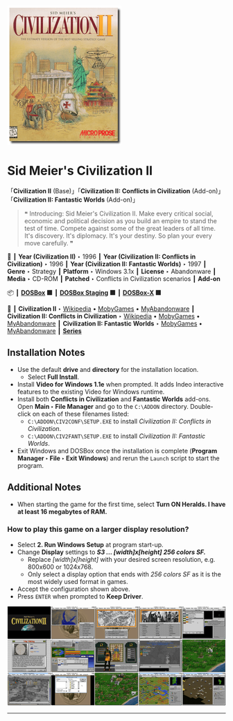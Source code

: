 ![](Thumbnail.png "application-thumbnail")

# Sid Meier's Civilization II

「**Civilization II** (Base)」「**Civilization II: Conflicts in Civilization** (Add-on)」「**Civilization II: Fantastic Worlds** (Add-on)」

> ❝ Introducing: Sid Meier's Civilization II. Make every critical social, economic and political decision as you build an empire to stand the test of time. Compete against some of the great leaders of all time. It's discovery. It's diplomacy. It's your destiny. So plan your every move carefully. ❞
>

📌 ┃ **Year (Civilization II)** ‣ 1996 ┃ **Year (Civilization II: Conflicts in Civilization)** ‣ 1996 ┃ **Year (Civilization II: Fantastic Worlds)** ‣ 1997 ┃ **Genre** ‣ Strategy ┃ **Platform** ‣ Windows 3.1x ┃ **License** ‣ Abandonware ┃ **Media** ‣ CD-ROM ┃ **Patched** ‣ Conflicts in Civilization scenarios ┃ **Add-on** 

📦 ┃ **[DOSBox](https://www.dosbox.com/) 🟩** ┃ **[DOSBox Staging](https://dosbox-staging.github.io/) 🟩** ┃ **[DOSBox-X](https://dosbox-x.com/) 🟩** 

📎 ┃ **Civilization II** ‣ [Wikipedia](https://en.wikipedia.org/wiki/Civilization_II) • [MobyGames](https://www.mobygames.com/game/15/sid-meiers-civilization-ii/) • [MyAbandonware](https://www.myabandonware.com/game/sid-meier-s-civilization-ii-453) ┃ **Civilization II: Conflicts in Civilization** ‣ [Wikipedia](https://en.wikipedia.org/wiki/Civilization_II:_Conflicts_in_Civilization) • [MobyGames](https://www.mobygames.com/game/1509/sid-meiers-civilization-ii-scenarios-conflicts-in-civilization/) • [MyAbandonware](https://www.myabandonware.com/game/sid-meier-s-civilization-ii-scenarios-conflicts-in-civilization-c45) ┃ **Civilization II: Fantastic Worlds** ‣ [MobyGames](https://www.mobygames.com/game/1593/civilization-ii-fantastic-worlds/) • [MyAbandonware](https://www.myabandonware.com/game/civilization-ii-fantastic-worlds-dvr) ┃ **[Series](https://en.wikipedia.org/wiki/Civilization_(series))** 

## Installation Notes
- Use the default **drive** and **directory** for the installation location.
  - Select **Full Install**.
- Install **Video for Windows 1.1e** when prompted. It adds Indeo interactive features to the existing Video for Windows runtime.
- Install both **Conflicts in Civilization** and **Fantastic Worlds** add-ons. Open **Main ‣ File Manager** and go to the `C:\ADDON` directory. Double-click on each of these filenames listed:
  - `C:\ADDON\CIV2CONF\SETUP.EXE` to install *Civilization II: Conflicts in Civilization*.
  - `C:\ADDON\CIV2FANT\SETUP.EXE` to install *Civilization II: Fantastic Worlds*.
- Exit Windows and DOSBox once the installation is complete (**Program Manager ‣ File ‣ Exit Windows**) and rerun the `Launch` script to start the program.

## Additional Notes
- When starting the game for the first time, select **Turn ON Heralds. I have at least 16 megabytes of RAM.**

### How to play this game on a larger display resolution?
- Select **2. Run Windows Setup** at program start-up.
- Change **Display** settings to _**S3 ... [width]x[height] 256 colors SF.**_
  - Replace *[width]x[height]* with your desired screen resolution, e.g. 800x600 or 1024x768.
  - Only select a display option that ends with *256 colors SF* as it is the most widely used format in games.
- Accept the configuration shown above.
- Press `ENTER` when prompted to **Keep Driver**.

![](Montage.png "Sid Meier's Civilization II")

---

